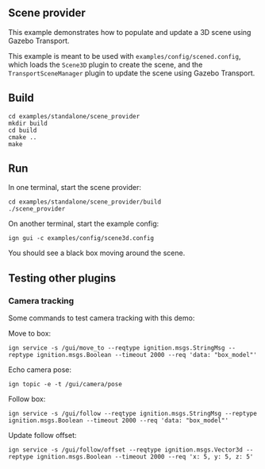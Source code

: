 ## Scene provider

This example demonstrates how to populate and update a 3D scene using
Gazebo Transport.

This example is meant to be used with `examples/config/scened.config`, which
loads the `Scene3D` plugin to create the scene, and the `TransportSceneManager`
plugin to update the scene using Gazebo Transport.

## Build

```
cd examples/standalone/scene_provider
mkdir build
cd build
cmake ..
make
```

## Run

In one terminal, start the scene provider:

```
cd examples/standalone/scene_provider/build
./scene_provider
```

On another terminal, start the example config:

```
ign gui -c examples/config/scene3d.config
```

You should see a black box moving around the scene.

## Testing other plugins

### Camera tracking

Some commands to test camera tracking with this demo:

Move to box:

```
ign service -s /gui/move_to --reqtype ignition.msgs.StringMsg --reptype ignition.msgs.Boolean --timeout 2000 --req 'data: "box_model"'
```

Echo camera pose:

```
ign topic -e -t /gui/camera/pose
```

Follow box:

```
ign service -s /gui/follow --reqtype ignition.msgs.StringMsg --reptype ignition.msgs.Boolean --timeout 2000 --req 'data: "box_model"'
```

Update follow offset:

```
ign service -s /gui/follow/offset --reqtype ignition.msgs.Vector3d --reptype ignition.msgs.Boolean --timeout 2000 --req 'x: 5, y: 5, z: 5'
```
